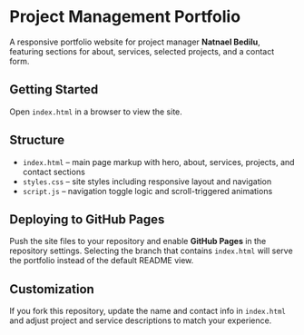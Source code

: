 # Project Management Portfolio

A responsive portfolio website for project manager **Natnael Bedilu**, featuring
sections for about, services, selected projects, and a contact form.

## Getting Started

Open `index.html` in a browser to view the site.

## Structure

- `index.html` – main page markup with hero, about, services, projects, and contact sections
- `styles.css` – site styles including responsive layout and navigation
- `script.js` – navigation toggle logic and scroll-triggered animations

## Deploying to GitHub Pages

Push the site files to your repository and enable **GitHub Pages** in the
repository settings. Selecting the branch that contains `index.html` will serve
the portfolio instead of the default README view.

## Customization

If you fork this repository, update the name and contact info in `index.html`
and adjust project and service descriptions to match your experience.
